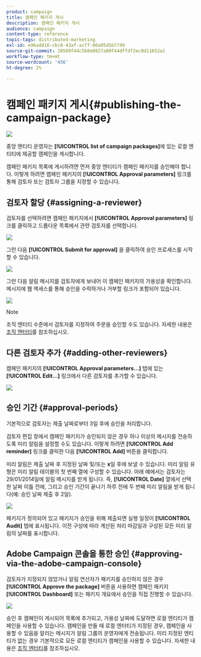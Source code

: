 ```yaml
---
product: campaign
title: 캠페인 패키지 게시
description: 캠페인 패키지 게시
audience: campaign
content-type: reference
topic-tags: distributed-marketing
exl-id: e96add16-cbc8-43af-acff-06a95d5b7749
source-git-commit: 20509f44c5b8e0827a09f44dffdf2ec9d11652a1
workflow-type: tm+mt
source-wordcount: '456'
ht-degree: 2%

---
```


# 캠페인 패키지 게시{#publishing-the-campaign-package}

![](../../assets/v7-only.svg)

중앙 엔티티 운영자는 **[!UICONTROL list of campaign packages]**&#x200B;에 있는 로컬 엔티티에 제공할 캠페인을 게시합니다.

캠페인 패키지 목록에 게시하려면 먼저 중앙 엔티티가 캠페인 패키지를 승인해야 합니다. 이렇게 하려면 캠페인 패키지의 **[!UICONTROL Approval parameters]** 링크를 통해 검토자 또는 검토자 그룹을 지정할 수 있습니다.

## 검토자 할당 {#assigning-a-reviewer}

검토자를 선택하려면 캠페인 패키지에서 **[!UICONTROL Approval parameters]** 링크를 클릭하고 드롭다운 목록에서 관련 검토자를 선택합니다.

![](assets/s_advuser_mkg_dist_define_valid.png)

그런 다음 **[!UICONTROL Submit for approval]** 을 클릭하여 승인 프로세스를 시작할 수 있습니다.

![](assets/s_advuser_mkg_dist_valid_process.png)

그런 다음 알림 메시지를 검토자에게 보내어 이 캠페인 패키지의 가용성을 확인합니다. 메시지에 웹 액세스를 통해 승인을 수락하거나 거부할 링크가 포함되어 있습니다.

![](assets/s_advuser_mkg_dist_valid_process1.png)

>[!NOTE]
>
>조직 엔터티 수준에서 검토자를 지정하여 주문을 승인할 수도 있습니다. 자세한 내용은 [조직 엔터티](about-distributed-marketing.md#organizational-entities)를 참조하십시오.

## 다른 검토자 추가 {#adding-other-reviewers}

캠페인 패키지의 **[!UICONTROL Approval parameters...]** 탭에 있는 **[!UICONTROL Edit...]** 링크에서 다른 검토자를 추가할 수 있습니다.

![](assets/s_advuser_mkg_dist_select_op_valid.png)

## 승인 기간 {#approval-periods}

기본적으로 검토자는 제출 날짜로부터 3일 후에 승인을 처리합니다.

검토자 편집 창에서 캠페인 패키지가 승인되지 않은 경우 하나 이상의 메시지를 전송하도록 미리 알림을 설정할 수도 있습니다. 이렇게 하려면 **[!UICONTROL Add reminder]** 링크를 클릭한 다음 **[!UICONTROL Add]** 버튼을 클릭합니다.

미리 알림은 제출 날짜 후 지정된 날짜 및/또는 **x**&#x200B;일 후에 보낼 수 있습니다. 미리 알림 유형은 미리 알림 테이블의 첫 번째 열에 구성할 수 있습니다. 아래 예에서는 검토자는 29/01/2014일에 알림 메시지를 받게 됩니다. 즉, **[!UICONTROL Date]** 열에서 선택한 날짜 이틀 전에, 그리고 승인 기간이 끝나기 하루 전에 두 번째 미리 알림을 받게 됩니다(예: 승인 날짜 제출 후 2일).

![](assets/s_advuser_mkg_dist_reminder_planning.png)

패키지가 정의되어 있고 패키지가 승인을 위해 제출되면 실행 일정이 **[!UICONTROL Audit]** 탭에 표시됩니다. 이전 구성에 따라 계산된 처리 마감일과 구성된 모든 미리 알림의 날짜를 표시합니다.

## Adobe Campaign 콘솔을 통한 승인 {#approving-via-the-adobe-campaign-console}

검토자가 지정되지 않았거나 알림 연산자가 패키지를 승인하지 않은 경우 **[!UICONTROL Approve the package]** 버튼을 사용하면 캠페인 패키지 **[!UICONTROL Dashboard]** 또는 패키지 개요에서 승인을 직접 진행할 수 있습니다.

![](assets/s_advuser_mkg_dist_valid_button.png)

승인 후 캠페인이 게시되어 목록에 추가되고, 가용성 날짜에 도달하면 로컬 엔티티가 캠페인을 사용할 수 있습니다. 캠페인을 만들 때 로컬 엔터티가 지정된 경우, 캠페인을 사용할 수 있음을 알리는 메시지가 알림 그룹의 운영자에게 전송됩니다. 미리 지정된 엔티티가 없는 경우 기본적으로 모든 로컬 엔티티가 캠페인을 사용할 수 있습니다. 자세한 내용은 [조직 엔터티](about-distributed-marketing.md#organizational-entities)를 참조하십시오.
